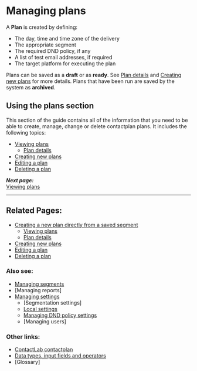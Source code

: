 # Managing plans

A **Plan** is created by defining: 

- The day, time and time zone of the delivery  
- The appropriate segment  
- The required DND policy, if any  
- A list of test email addresses, if required  
- The target platform for executing the plan  

Plans can be saved as a **draft** or as **ready**. See [Plan details](PlanDetails) and [Creating new plans](CreatingNewPlans) for more details. Plans that have been run are saved by the system as **archived**.  

## Using the plans section

This section of the guide contains all of the information that you need to be able to create, manage, change or delete contactplan plans. It includes the following topics:

- [Viewing plans](ViewingPlans)  
  - [Plan details](PlanDetails)  
- [Creating new plans](CreatingNewPlans)  
- [Editing a plan](EditingPlan) 
- [Deleting a plan](DeletingPlans)  

***Next page:***  
[Viewing plans](ViewingPlans)  

----------

## Related Pages:  

- [Creating a new plan directly from a saved segment](CreatingPlanFromSegment)  
  - [Viewing plans](ViewingPlans)  
  - [Plan details](PlanDetails)  
- [Creating new plans](CreatingNewPlans)  
- [Editing a plan](EditingPlan)  
- [Deleting a plan](DeletingPlans)  

### Also see:  

- [Managing segments](ManagingSegments)  
- [Managing reports]  
- [Managing settings](ManagingSettings)  
  - [Segmentation settings]  
  - [Local settings](LocalSettings)  
  - [Managing DND policy settings](ManagingDND)  
  - [Managing users]  

### Other links:  

- [ContactLab contactplan](Home)  
- [Data types, input fields and operators](InputBoxOperators)  
- [Glossary]  
